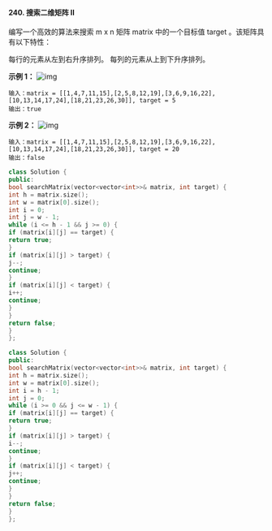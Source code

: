 #### 240. 搜索二维矩阵 II
编写一个高效的算法来搜索 m x n 矩阵 matrix 中的一个目标值 target 。该矩阵具有以下特性：

每行的元素从左到右升序排列。
每列的元素从上到下升序排列。
 

**示例 1：**
![img](https://assets.leetcode-cn.com/aliyun-lc-upload/uploads/2020/11/25/searchgrid2.jpg)
```
输入：matrix = [[1,4,7,11,15],[2,5,8,12,19],[3,6,9,16,22],[10,13,14,17,24],[18,21,23,26,30]], target = 5
输出：true
```
**示例 2：**
![img](https://assets.leetcode-cn.com/aliyun-lc-upload/uploads/2020/11/25/searchgrid.jpg)
```
输入：matrix = [[1,4,7,11,15],[2,5,8,12,19],[3,6,9,16,22],[10,13,14,17,24],[18,21,23,26,30]], target = 20
输出：false
```

```c++
class Solution {
public:
bool searchMatrix(vector<vector<int>>& matrix, int target) {
int h = matrix.size();
int w = matrix[0].size();
int i = 0;
int j = w - 1;
while (i <= h - 1 && j >= 0) {
if (matrix[i][j] == target) {
return true;
}
if (matrix[i][j] > target) {
j--;
continue;
}
if (matrix[i][j] < target) {
i++;
continue;
}
}
return false;
}
};
```

```c++
class Solution {
public:
bool searchMatrix(vector<vector<int>>& matrix, int target) {
int h = matrix.size();
int w = matrix[0].size();
int i = h - 1;
int j = 0;
while (i >= 0 && j <= w - 1) {
if (matrix[i][j] == target) {
return true;
}
if (matrix[i][j] > target) {
i--;
continue;
}
if (matrix[i][j] < target) {
j++;
continue;
}
}
return false;
}
};
```